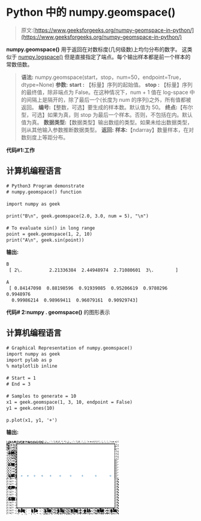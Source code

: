 # Python 中的 numpy.geomspace()

> 原文:[https://www.geeksforgeeks.org/numpy-geomspace-in-python/](https://www.geeksforgeeks.org/numpy-geomspace-in-python/)

**numpy.geomspace()** 用于返回在对数标度(几何级数)上均匀分布的数字。
这类似于 [numpy.logspace()](https://www.geeksforgeeks.org/numpy-logspace-python/) 但是直接指定了端点。每个输出样本都是前一个样本的常数倍数。

> **语法:** numpy.geomspace(start，stop，num=50，endpoint=True，dtype=None)
> **参数:**
> **start :** 【标量】序列的起始值。
> **stop :** 【标量】序列的最终值，除非端点为 False。在这种情况下，num + 1 值在 log-space 中的间隔上是隔开的，除了最后一个(长度为 num 的序列)之外，所有值都被返回。
> **编号:**【整数，可选】要生成的样本数。默认值为 50。
> **终点:**【布尔型，可选】如果为真，则 stop 为最后一个样本。否则，不包括在内。默认值为真。
> **数据类型:**【数据类型】输出数组的类型。如果未给出数据类型，则从其他输入参数推断数据类型。
> **返回:**
> **样本:**【ndarray】数量样本，在对数刻度上等距分布。

**代码#1:工作**

## 计算机编程语言

```
# Python3 Program demonstrate
# numpy.geomspace() function

import numpy as geek

print("B\n", geek.geomspace(2.0, 3.0, num = 5), "\n")

# To evaluate sin() in long range
point = geek.geomspace(1, 2, 10)
print("A\n", geek.sin(point))
```

**输出:**

```
B
 [ 2\.          2.21336384  2.44948974  2.71080601  3\.        ] 

A
 [ 0.84147098  0.88198596  0.91939085  0.95206619  0.9780296   0.9948976
  0.99986214  0.98969411  0.96079161  0.90929743]
```

**代码# 2:numpy . geomspace()**
的图形表示

## 计算机编程语言

```
# Graphical Representation of numpy.geomspace()
import numpy as geek
import pylab as p
% matplotlib inline 

# Start = 1
# End = 3

# Samples to generate = 10
x1 = geek.geomspace(1, 3, 10, endpoint = False)
y1 = geek.ones(10)

p.plot(x1, y1, '+')
```

**输出:**

![](img/7cbfe2e24f530881064b4687e33982c1.png)